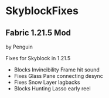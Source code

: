 # SkyblockFixes
## Fabric 1.21.5 Mod
by Penguin

Fixes for Skyblock in 1.21.5

- Blocks Invincibility Frame hit sound
- Fixes Glass Pane connecting desync
- Fixes Snow Layer lagbacks
- Blocks Hunting Lasso early reel